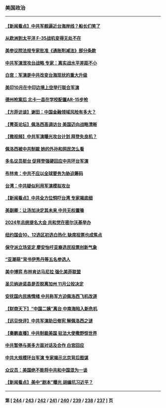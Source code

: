 ### 美国政治
---
#### [【新闻看点】中共军舰逼近台海岸线？船长们笑了](../../pages/ncid1078159/n13797113.md) 
#### [从欧洲到太平洋 F-35战机变得无处不在](../../pages/ncid1078159/n13794379.md) 
#### [美参议院法规专家批准《通胀削减法》部分条款](../../pages/ncid1078159/n13797233.md) 
#### [中共军演泄攻台战略 专家：离实战水平差距不小](../../pages/ncid1078159/n13797209.md) 
#### [白宫：军演是中共改变台海现状的重大升级](../../pages/ncid1078159/n13797184.md) 
#### [美印10月在中印边境上空举行联合军演](../../pages/ncid1078159/n13797152.md) 
#### [德州枪案后 北卡一县在学校配置AR-15步枪](../../pages/ncid1078159/n13797186.md) 
#### [【方菲访谈】谢田：中国金融领域风险有多大？](../../pages/ncid1078159/n13797105.md) 
#### [【菁英论坛】佩洛西高调访台 美国迈向战略清晰](../../pages/ncid1078159/n13797172.md) 
#### [【微视频】中共军演曝光攻台计划 拜登失良机？](../../pages/ncid1078159/n13797070.md) 
#### [佩洛西被中共制裁 她的外孙和网民怎么看](../../pages/ncid1078159/n13797115.md) 
#### [多名议员挺台 促拜登强硬回应中共环台军演](../../pages/ncid1078159/n13797116.md) 
#### [布林肯：中共不应以全球要务为胁迫筹码](../../pages/ncid1078159/n13797041.md) 
#### [台湾：中共疑似利用军演模拟攻台](../../pages/ncid1078159/n13797052.md) 
#### [【新闻看点】中共全方位恫吓台湾 专家揭底细](../../pages/ncid1078159/n13796691.md) 
#### [美副卿：让汤加决定其未来 中共无权置喙](../../pages/ncid1078159/n13796939.md) 
#### [2024年总统提名大会 共和党在密尔沃基举办](../../pages/ncid1078159/n13796841.md) 
#### [纽约国会10、12选区初选白热化 缺席投票也成焦点](../../pages/ncid1078159/n13796856.md) 
#### [保守派立场坚定 廖安怡吁亚裔选民投票创新气象](../../pages/ncid1078159/n13796846.md) 
#### [“亚潮萌”背书伊秀丹等五名参选人](../../pages/ncid1078159/n13796858.md) 
#### [美中博弈 布林肯访马尼拉 强化美菲联盟](../../pages/ncid1078159/n13796815.md) 
#### [圣贝纳迪诺县是否脱离加州 11月公投决定](../../pages/ncid1078159/n13796744.md) 
#### [安抚国内民族情绪 中共称军方迫佩洛西飞机改道](../../pages/ncid1078159/n13796600.md) 
#### [【财商天下】“中国二姨”离台 中南海陷入新危机](../../pages/ncid1078159/n13796698.md) 
#### [【远见快评】中共军演助日修宪 解佩洛西之谜](../../pages/ncid1078159/n13796695.md) 
#### [【秦鹏直播】中共制裁美国 驻法大使撒野惊世界](../../pages/ncid1078159/n13796673.md) 
#### [中共暂停与美多方面对话及合作 白宫回应](../../pages/ncid1078159/n13796660.md) 
#### [中共大规模环台军演 专家揭示北京背后图谋](../../pages/ncid1078159/n13796523.md) 
#### [众议员：美国绝不能将中共和中国混为一谈](../../pages/ncid1078159/n13796423.md) 
#### [【新闻看点】美中“剧本”曝光 胡编坑习近平？](../../pages/ncid1078159/n13795860.md) 

---
#### 第 [ [244](./244.md) / [243](./243.md) / [242](./242.md) / [241](./241.md) / [240](./240.md) / [239](./239.md) / [238](./238.md) / [237](./237.md) ] 页
